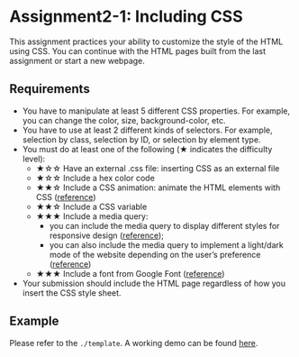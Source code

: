 # Assignment2-1: Including CSS

This assignment practices your ability to customize the style of the HTML using CSS. You can continue with the HTML pages built from the last assignment or start a new webpage. 

## Requirements
- You have to manipulate at least 5 different CSS properties. For example, you can change the color, size, background-color, etc.
- You have to use at least 2 different kinds of selectors. For example, selection by class, selection by ID, or selection by element type.
- You must do at least one of the following (★ indicates the difficulty level):
    - ★☆☆ Have an external .css file: inserting CSS as an external file
    - ★☆☆ Include a hex color code
    - ★★☆ Include a CSS animation: animate the HTML elements with CSS ([reference]( https://www.w3schools.com/css/css3_animations.asp))
    - ★★☆ Include a CSS variable
    - ★★★ Include a media query:
        - you can include the media query to display different styles for responsive design ([reference](https://www.w3schools.com/css/css_rwd_mediaqueries.asp)); 
        - you can also include the media query to implement a light/dark mode of the website depending on the user’s preference ([reference](https://developer.mozilla.org/en-US/docs/Web/CSS/@media/prefers-color-scheme))
    - ★★★ Include a font from Google Font ([reference](https://developers.google.com/fonts/docs/getting_started))
- Your submission should include the HTML page regardless of how you insert the CSS style sheet.

## Example

Please refer to the `./template`. A working demo can be found [here](https://soney.github.io/si-579/hw2-1/template/index.html).
